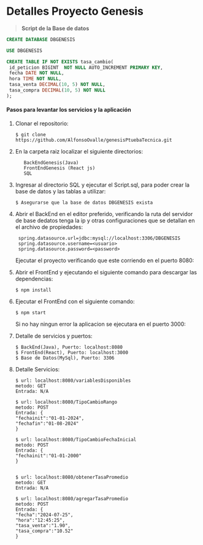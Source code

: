 # Detalles Proyecto Genesis

> __Script de la Base de datos__
```sql
CREATE DATABASE DBGENESIS

USE DBGENESIS

CREATE TABLE IF NOT EXISTS tasa_cambio(
 id_peticion BIGINT  NOT NULL AUTO_INCREMENT PRIMARY KEY,
 fecha DATE NOT NULL,
 hora TIME NOT NULL,
 tasa_venta DECIMAL(10, 5) NOT NULL,
 tasa_compra DECIMAL(10, 5) NOT NULL
);
```


#### Pasos para levantar los servicios y la aplicación

1. Clonar el repositorio:

   ```console
   $ git clone https://github.com/AlfonsoOvalle/genesisPtuebaTecnica.git
   ```

2. En la carpeta raiz localizar el siguiente directorios:

   ```console
      BackEndGenesis(Java)
      FrontEndGenesis (React js)
      SQL 
   ```

3. Ingresar al directorio SQL y ejecutar el Script.sql, para poder crear la base de datos y las tablas a utilizar:

   ```console
   $ Asegurarse que la base de datos DBGENESIS exista
   ```
   
4. Abrir el BackEnd en el editor preferido, verificando la ruta del servidor de base dedatos tenga la ip y otras configuraciones que se detallan en el archivo de propiedades:

   ```console
    spring.datasource.url=jdbc:mysql://localhost:3306/DBGENESIS
    spring.datasource.username=<usuario>
    spring.datasource.password=<password>
   ```
   Ejecutar el proyecto verificando que este corriendo en el puerto 8080:
     
5. Abrir el FrontEnd y ejecutando el siguiente comando para descargar las dependencias:
   ```console
   $ npm install
   ```
6. Ejecutar el FrontEnd con el siguiente comando:
   ```console
   $ npm start
   ```
   Si no hay ningun error la aplicacion se ejecutara en el puerto 3000:
   
6. Detalle de servicios y puertos:
   ```console
   $ BackEnd(Java), Puerto: localhost:8080
   $ FrontEnd(React), Puerto: localhost:3000
   $ Base de Datos(MySql), Puerto: 3306
   ```

6. Detalle Servicios:
     ```console
   $ url: localhost:8080/variablesDisponibles
     metodo: GET
     Entrada: N/A
     
   $ url: localhost:8080/TipoCambioRango
     metodo: POST
     Entrada: {
    "fechainit":"01-01-2024",
    "fechafin":"01-08-2024"
    }

   $ url: localhost:8080/TipoCambioFechaInicial
     metodo: POST
     Entrada: {
    "fechainit":"01-01-2000"
    }


   $ url: localhost:8080/obtenerTasaPromedio
     metodo: GET
     Entrada: N/A

   $ url: localhost:8080/agregarTasaPromedio
     metodo: POST
     Entrada: {
    "fecha":"2024-07-25",
    "hora":"12:45:25",
    "tasa_venta":"1.90",
    "tasa_compra":"10.52"
    }         
   ``` 
